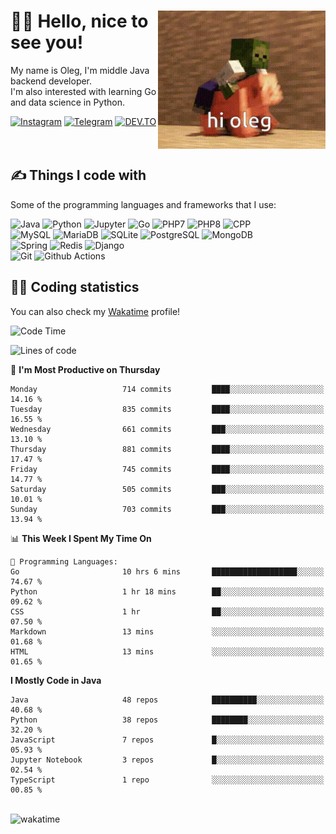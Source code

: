 <div>
   <img align="right" height="221" src="res/hi-oleg.gif" alt="hello, it's me riding on the pig">
   <div>
      <h1>👨‍🌾 Hello, nice to see you!</h1>
      <p>My name is Oleg, I'm middle Java backend developer.<br>I'm also interested with learning Go and data science in Python.</p>
      <div>
         <a href="https://instagram.com/gatetrasher"><img alt="Instagram" src="https://img.shields.io/badge/Instagram-E4405F?&style=for-the-badge&logo=instagram&logoColor=white" ></a>
         <a href="https://t.me/hteppl"><img alt="Telegram" src="https://img.shields.io/badge/Telegram-26A5E4?&style=for-the-badge&logo=telegram&logoColor=white" ></a>
         <a href="https://dev.to/hteppl"><img alt="DEV.TO" src="https://img.shields.io/badge/dev.to-0A0A0A?&style=for-the-badge&logo=devdotto&logoColor=white" ></a>
      </div>
   </div>
</div>
<br>
<br>
<div>
   <h2>✍️ Things I code with</h2>
   <p>Some of the programming languages and frameworks that I use:</p>
   <p>
      <img alt="Java" src="https://img.shields.io/badge/Java-ED8B00?style=flat-square&logo=java&logoColor=white" />
      <img alt="Python" src="https://img.shields.io/badge/Python-3776AB?style=flat-square&logo=python&logoColor=white" />
      <img alt="Jupyter" src="https://img.shields.io/badge/Jupyter-F37626?style=flat-square&logo=jupyter&logoColor=white" />
      <img alt="Go" src="https://img.shields.io/badge/Go-00ADD8?style=flat-square&logo=go&logoColor=white" /> 
      <img alt="PHP7" src="https://img.shields.io/badge/PHP_7-777BB4?style=flat-square&logo=php&logoColor=white" />
      <img alt="PHP8" src="https://img.shields.io/badge/PHP_8-777BB4?style=flat-square&logo=php&logoColor=white" />
      <img alt="CPP" src="https://img.shields.io/badge/C++-00599C?style=flat-square&logo=cplusplus&logoColor=white" />
      <br>
      <img alt="MySQL" src="https://img.shields.io/badge/MySQL-4479A1?style=flat-square&logo=mysql&logoColor=white" />
      <img alt="MariaDB" src="https://img.shields.io/badge/MariaDB-003545?style=flat-square&logo=mariadb&logoColor=white" />
      <img alt="SQLite" src="https://img.shields.io/badge/SQLite-003B57?style=flat-square&logo=sqlite&logoColor=white" />
      <img alt="PostgreSQL" src="https://img.shields.io/badge/PostgreSQL-4169E1?style=flat-square&logo=postgresql&logoColor=white" />
      <img alt="MongoDB" src="https://img.shields.io/badge/MongoDB-47A248?style=flat-square&logo=mongodb&logoColor=white" />
      <br>
      <img alt="Spring" src="https://img.shields.io/badge/Spring-6DB33F?style=flat-square&logo=spring&logoColor=white" />
      <img alt="Redis" src="https://img.shields.io/badge/Redis-DC382D?style=flat-square&logo=redis&logoColor=white" />
      <img alt="Django" src="https://img.shields.io/badge/Django-092E20?style=flat-square&logo=django&logoColor=white" />
      <br>
      <img alt="Git" src="https://img.shields.io/badge/Git-F05032?style=flat-square&logo=git&logoColor=white" />
      <img alt="Github Actions" src="https://img.shields.io/badge/Github_Actions-2088FF?style=flat-square&logo=github-actions&logoColor=white" />
   </p>
</div>
<div>
   <h2>👨‍💻 Coding statistics</h2>
   <p>You can also check my <a href="https://wakatime.com/@hteppl">Wakatime</a> profile!</p>

   <!--START_SECTION:waka-->
![Code Time](http://img.shields.io/badge/Code%20Time-2%2C632%20hrs%2040%20mins-blue)

![Lines of code](https://img.shields.io/badge/From%20Hello%20World%20I%27ve%20Written-1.9%20million%20lines%20of%20code-blue)

📅 **I'm Most Productive on Thursday** 

```text
Monday                   714 commits         ████░░░░░░░░░░░░░░░░░░░░░   14.16 % 
Tuesday                  835 commits         ████░░░░░░░░░░░░░░░░░░░░░   16.55 % 
Wednesday                661 commits         ███░░░░░░░░░░░░░░░░░░░░░░   13.10 % 
Thursday                 881 commits         ████░░░░░░░░░░░░░░░░░░░░░   17.47 % 
Friday                   745 commits         ████░░░░░░░░░░░░░░░░░░░░░   14.77 % 
Saturday                 505 commits         ███░░░░░░░░░░░░░░░░░░░░░░   10.01 % 
Sunday                   703 commits         ███░░░░░░░░░░░░░░░░░░░░░░   13.94 % 
```


📊 **This Week I Spent My Time On** 

```text
💬 Programming Languages: 
Go                       10 hrs 6 mins       ███████████████████░░░░░░   74.67 % 
Python                   1 hr 18 mins        ██░░░░░░░░░░░░░░░░░░░░░░░   09.62 % 
CSS                      1 hr                ██░░░░░░░░░░░░░░░░░░░░░░░   07.50 % 
Markdown                 13 mins             ░░░░░░░░░░░░░░░░░░░░░░░░░   01.68 % 
HTML                     13 mins             ░░░░░░░░░░░░░░░░░░░░░░░░░   01.65 % 
```

**I Mostly Code in Java** 

```text
Java                     48 repos            ██████████░░░░░░░░░░░░░░░   40.68 % 
Python                   38 repos            ████████░░░░░░░░░░░░░░░░░   32.20 % 
JavaScript               7 repos             █░░░░░░░░░░░░░░░░░░░░░░░░   05.93 % 
Jupyter Notebook         3 repos             █░░░░░░░░░░░░░░░░░░░░░░░░   02.54 % 
TypeScript               1 repo              ░░░░░░░░░░░░░░░░░░░░░░░░░   00.85 % 
```




<!--END_SECTION:waka-->
</div>
<br>
<img src="https://wakatime.com/share/@hteppl/18a68a4e-e1fb-41eb-b9f2-e999d76b9bac.svg" alt="wakatime">
